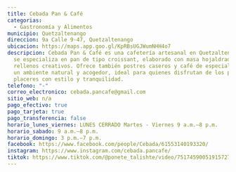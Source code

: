 ```yaml
---
title: Cebada Pan & Café
categorias:
  - Gastronomía y Alimentos
municipio: Quetzaltenango
direccion: 9a Calle 9-47, Quetzaltenango
ubicacion: https://maps.app.goo.gl/KpRBsUGJWumNHH4o7
descripcion: Cebada Pan & Café es una cafetería artesanal en Quetzaltenango que
  se especializa en pan de tipo croissant, elaborado con masa hojaldrada y
  rellenos creativos. Ofrece también postres caseros y café de especialidad en
  un ambiente natural y acogedor, ideal para quienes disfrutan de los pequeños
  placeres con estilo y tranquilidad.
telefono: "-"
correo_electronico: cebada.pancafe@gmail.com
sitio_web: n/a
pago_efectivo: true
pago_tarjeta: true
pago_transferencia: false
horario_lunes_viernes: LUNES CERRADO Martes - Viernes 9 a.m.–8 p.m.
horario_sabado: 9 a.m.–8 p.m.
horario_domingo: 3 p.m.–7 p.m.
facebook: https://www.facebook.com/people/Cebada/61553140193320/
instagram: https://www.instagram.com/cebada.pancafe/
tiktok: https://www.tiktok.com/@ponete_talishte/video/7517459005191572741
---
```

